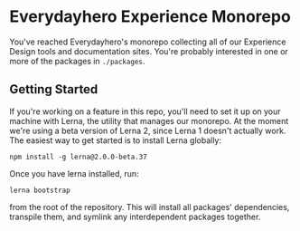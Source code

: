 # Everydayhero Experience Monorepo

You've reached Everydayhero's monorepo collecting all of our Experience Design
tools and documentation sites. You're probably interested in one or more of
the packages in `./packages`.

## Getting Started

If you're working on a feature in this repo, you'll need to set it up on your machine with Lerna, the utility that manages our monorepo. At the moment we're using a beta version of Lerna 2, since Lerna 1 doesn't actually work. The easiest way to get started is to install Lerna globally:

```
npm install -g lerna@2.0.0-beta.37
```

Once you have lerna installed, run:

```
lerna bootstrap
```

from the root of the repository. This will install all packages' dependencies, transpile them, and symlink any interdependent packages together.
